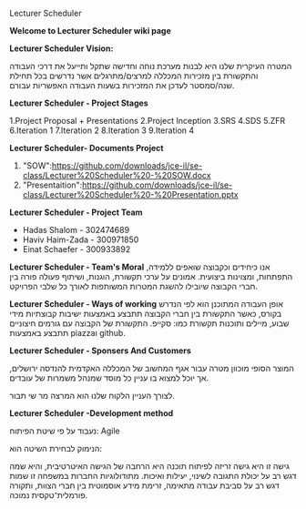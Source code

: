 Lecturer Scheduler

**Welcome to Lecturer Scheduler wiki page**

**Lecturer Scheduler Vision:**

המטרה העיקרית שלנו היא לבנות מערכת נוחה וחדישה שתקל ותייעל 
את דרכי העבודה והתקשורת בין מזכירות המכללה למרצים/מתרגלים אשר נדרשים
בכל תחילת שנה/סמסטר לעדכן את המזכירות בשעות העבודה האפשריות עבורם.

**Lecturer Scheduler - Project Stages**

1.Project Proposal + Presentations 
2.Project Inception
3.SRS 
4.SDS
5.ZFR 
6.Iteration 1 
7.Iteration 2 
8.Iteration 3 
9.Iteration 4


**Lecturer Scheduler- Documents Project**

1. "SOW":https://github.com/downloads/jce-il/se-class/Lecturer%20Scheduler%20-%20SOW.docx
2. "Presentaition":https://github.com/downloads/jce-il/se-class/Lecturer%20Scheduler%20-%20Presentation.pptx

**Lecturer Scheduler - Project Team**

* Hadas Shalom - 302474689
* Haviv Haim-Zada - 300971850
* Einat Schaefer - 300933892

**Lecturer Scheduler - Team's Moral**
אנו כיחידים וכקבוצה שואפים ללמידה, התפתחות, ומצוינות ביצועית.
 אמונים על ערכי תקשורת, הוגנות, ושיתוף פעולה פורה בין חברי הקבוצה שיובילו להשגת המטרות
 המשותפות לאורך כל שלבי הפרויקט.

**Lecturer Scheduler - Ways of working**
 אופן העבודה המתוכנן הוא לפי הנדרש בקורס, כאשר התקשורת בין חברי הקבוצה תתבצע באמצעות
ישיבות קבוצתיות מידי שבוע, מיילים ותוכנות תקשורת כמו: סקייפ. 
התקשורת של הקבוצה עם גורמים חיצוניים תתבצע באמצעות piazzaו github.

**Lecturer Scheduler - Sponsers And Customers**

המוצר הסופי מוכוון מטרה עבור אגף המחשוב של המכללה האקדמית להנדסה ירושלים,
אך יוכל למצוא בו עניין כל מוסד שמנהל משמרות של עובדים.

לצורך העניין הלקוח שלנו הוא המרצה מר שי תבור.

**Lecturer Scheduler -Development method**

נעבוד על פי שיטת הפיתוח:
Agile

הנימוק לבחירת השיטה הוא:

 גישה זו היא גישה זריזה לפיתוח תוכנה היא הרחבה של הגישה האיטרטיבית, והיא שמה דגש רב על יכולת התגובה לשינוי, יעילות ואיכות. מתודולוגיות החברות במשפחה זו שמות דגש רב על סביבת עבודה מתאימה, זרימת מידע אוסמוטית בין חברי הצוות, ותקורה פורמלית־טקסית נמוכה.